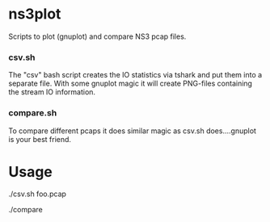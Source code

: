 # ns3plot
Scripts to plot (gnuplot) and compare NS3 pcap files.

### csv.sh
The "csv" bash script creates the IO statistics via tshark and put them into a separate file.
With some gnuplot magic it will create PNG-files containing the stream IO information.

### compare.sh
To compare different pcaps it does similar magic as csv.sh does....gnuplot is your best friend.

# Usage
./csv.sh foo.pcap

./compare
